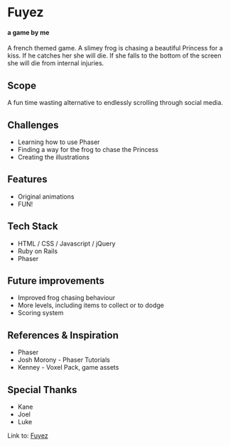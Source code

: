 # **Fuyez**
#### a game by me

A french themed game. A slimey frog is chasing a beautiful Princess for a kiss. If he catches her she will die. If she falls to the bottom of the screen she will die from internal injuries.

## Scope
A fun time wasting alternative to endlessly scrolling through social media.

## Challenges
* Learning how to use Phaser
* Finding a way for the frog to chase the Princess
* Creating the illustrations

## Features
* Original animations
* FUN!


## Tech Stack
* HTML / CSS / Javascript / jQuery
* Ruby on Rails
* Phaser

## Future improvements
* Improved frog chasing behaviour
* More levels, including items to collect or to dodge
* Scoring system

## References & Inspiration
* Phaser
* Josh Morony - Phaser Tutorials
* Kenney - Voxel Pack, game assets


## Special Thanks
* Kane
* Joel
* Luke



Link to:  [Fuyez](https://fuyez.herokuapp.com)
